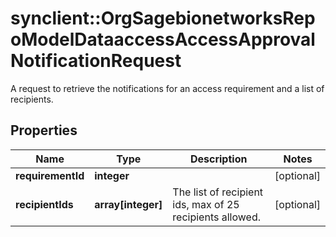 # synclient::OrgSagebionetworksRepoModelDataaccessAccessApprovalNotificationRequest

A request to retrieve the notifications for an access requirement and a list of recipients.

## Properties
Name | Type | Description | Notes
------------ | ------------- | ------------- | -------------
**requirementId** | **integer** |  | [optional] 
**recipientIds** | **array[integer]** | The list of recipient ids, max of 25 recipients allowed. | [optional] 


